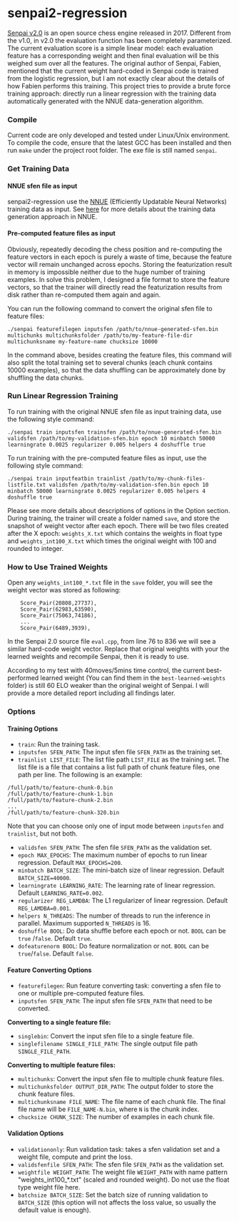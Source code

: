 # senpai2-regression

[Senpai v2.0](http://www.amateurschach.de/main/_senpai.htm) is an open source chess engine released in 2017. Different from the v1.0, in v2.0 the evaluation function  has been completely parameterized. The current evaluation score is a simple linear model: each evaluation feature has a corresponding weight and then final evaluation will be this weighed sum over all the features. The original author of Senpai, Fabien, mentioned that the current weight hard-coded in Senpai code is trained from the logistic regression, but I am not exactly clear about the details of how Fabien performs this training. This project tries to provide a brute force training approach: directly run a linear regression with the training data automatically generated with the NNUE data-generation algorithm. 

### Compile

Current code are only developed and tested under Linux/Unix environment. To compile the code, ensure that the latest GCC has been installed and then run `make` under the project root folder. The exe file is still named `senpai`.

### Get Training Data

#### NNUE sfen file as input

senpai2-regression use the [NNUE](https://www.chessprogramming.org/Stockfish_NNUE) (Efficiently Updatable Neural Networks) training data as input. See [here](https://github.com/joergoster/Stockfish-NNUE) for more details about the training data generation approach in NNUE. 

#### Pre-computed feature files as input

Obviously, repeatedly decoding the chess position and re-computing the feature vectors in each epoch is purely a waste of time, because the feature vector will remain unchanged across epochs. Storing the featurization result in memory is impossible neither due to the huge number of training examples. In solve this problem, I designed a file format to store the feature vectors, so that the trainer will directly read the featurization results from disk rather than re-computed them again and again. 

You can run the following command to convert the original sfen file to feature files:
```
./senpai featurefilegen inputsfen /path/to/nnue-generated-sfen.bin multichunks multichunksfolder /path/to/my-feature-file-dir multichunksname my-feature-name chucksize 10000
```
In the command above, besides creating the feature files, this command will also split the total training set to several chunks (each chunk contains 10000 examples), so that the data shuffling can be approximately done by shuffling the data chunks.


### Run Linear Regression Training

To run training with the original NNUE sfen file as input training data, use the following style command:
```
./senpai train inputsfen trainsfen /path/to/nnue-generated-sfen.bin validsfen /path/to/my-validation-sfen.bin epoch 10 minbatch 50000 learningrate 0.0025 regularizer 0.005 helpers 4 doshuffle true

```
To run training with the pre-computed feature files as input, use the following style command:
```
./senpai train inputfeatbin trainlist /path/to/my-chunk-files-listfile.txt validsfen /path/to/my-validation-sfen.bin epoch 10 minbatch 50000 learningrate 0.0025 regularizer 0.005 helpers 4 doshuffle true
```
Please see more details about descriptions of options in the Option section. During training, the trainer will create a folder named `save`, and store the snapshot of weight vector after each epoch. There will be two files created after the X epoch: `weights_X.txt` which contains the weights in float type and `weights_int100_X.txt` which times the original weight with 100 and rounded to integer.

### How to Use Trained Weights

Open any `weights_int100_*.txt` file in the `save` folder, you will see the weight vector was stored as following:
```
	Score_Pair(20808,27737),
	Score_Pair(62983,63590),
	Score_Pair(75063,74186),
	...
	Score_Pair(6489,3939),
```
In the Senpai 2.0 source file `eval.cpp`, from line 76 to 836 we will see a similar hard-code weight vector. Replace that original weights with your the learned weights and recompile Senpai, then it is ready to use.

According to my test with 40moves/5mins time control, the current best-performed learned weight (You can find them in the `best-learned-weights` folder) is still 60 ELO weaker than the original weight of Senpai. I will provide a more detailed report including all findings later.


### Options

#### Training Options
*  `train`: Run the training task.
*  `inputsfen SFEN_PATH`: The input sfen file `SFEN_PATH` as the training set.
*  `trainlist LIST_FILE`: The list file path `LIST_FILE` as the training set. The list file is a file that contains a list full path of chunk feature files, one path per line. The following is an example:
```
/full/path/to/feature-chunk-0.bin
/full/path/to/feature-chunk-1.bin
/full/path/to/feature-chunk-2.bin
...
/full/path/to/feature-chunk-320.bin
```
Note that you can choose only one of input mode between `inputsfen` and `trainlist`, but not both.
*  `validsfen SFEN_PATH`: The sfen file `SFEN_PATH` as the validation set.
*  `epoch MAX_EPOCHS`: The maximum number of epochs to run linear regression. Default `MAX_EPOCHS=200`.
*  `minbatch BATCH_SIZE`: The mini-batch size of linear regression. Default `BATCH_SIZE=40000`.
*  `learningrate LEARNING_RATE`: The learning rate of linear regression. Default `LEARNING_RATE=0.002`.
*  `regularizer REG_LAMDBA`: The L1 regularizer of linear regression. Default `REG_LAMDBA=0.001`.
*  `helpers N_THREADS`: The number of threads to run the inference in parallel. Maximum supported `N_THREADS` is 16.
*  `doshuffle BOOL`: Do data shuffle before each epoch or not. `BOOL` can be `true` /`false`. Default `true`.
*  `dofeaturenorm BOOL`: Do feature normalization or not. `BOOL` can be `true`/`false`. Default `false`.

#### Feature Converting Options

*  `featurefilegen`: Run feature converting task: converting a sfen file to one or multiple pre-computed feature files.
*  `inputsfen SFEN_PATH`: The input sfen file `SFEN_PATH` that need to be converted.

**Converting to a single feature file:**
*  `singlebin`: Convert the input sfen file to a single feature file.
*  `singlefilename SINGLE_FILE_PATH`: The single output file path `SINGLE_FILE_PATH`.

**Converting to multiple feature files:**
*  `multichunks`: Convert the input sfen file to multiple chunk feature files.
*  `multichunksfolder OUTPUT_DIR_PATH`: The output folder to store the chunk feature files.
*  `multichunksname FILE_NAME`: The file name of each chunk file. The final file name will be `FILE_NAME-N.bin`, where `N` is the chunk index.
*  `chucksize CHUNK_SIZE`: The number of examples in each chunk file.

#### Validation Options

*  `validationonly`: Run validation task: takes a sfen validation set and a weight file, compute and print the loss.
*  `validsfenfile SFEN_PATH`: The sfen file `SFEN_PATH` as the validation set.
*  `weightfile WEIGHT_PATH`: The weight file `WEIGHT_PATH` with name pattern "weights_int100_*.txt" (scaled and rounded weight). Do not use the float type weight file here.
*  `batchsize BATCH_SIZE`: Set the batch size of running validation to `BATCH_SIZE` (this option will not affects the loss value, so usually the default value is enough).
